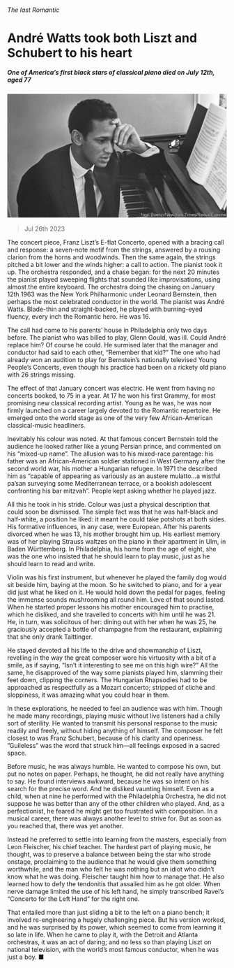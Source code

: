 ###### The last Romantic

# André Watts took both Liszt and Schubert to his heart 

##### One of America’s first black stars of classical piano died on July 12th, aged 77 

![image](images/20230729_OBP001.jpg) 

> Jul 26th 2023 

The concert piece, Franz Liszt’s E-flat Concerto, opened with a bracing call and response: a seven-note motif from the strings, answered by a rousing clarion from the horns and woodwinds. Then the same again, the strings pitched a bit lower and the winds higher: a call to action. The pianist took it up. The orchestra responded, and a chase began: for the next 20 minutes the pianist played sweeping flights that sounded like improvisations, using almost the entire keyboard. The orchestra doing the chasing on January 12th 1963 was the New York Philharmonic under Leonard Bernstein, then perhaps the most celebrated conductor in the world. The pianist was André Watts. Blade-thin and straight-backed, he played with burning-eyed fluency, every inch the Romantic hero. He was 16.

The call had come to his parents’ house in Philadelphia only two days before. The pianist who was billed to play, Glenn Gould, was ill. Could André replace him? Of course he could. He surmised later that the manager and conductor had said to each other, “Remember that kid?” The one who had already won an audition to play for Bernstein’s nationally televised Young People’s Concerts, even though his practice had been on a rickety old piano with 26 strings missing. 

The effect of that January concert was electric. He went from having no concerts booked, to 75 in a year. At 17 he won his first Grammy, for most promising new classical recording artist. Young as he was, he was now firmly launched on a career largely devoted to the Romantic repertoire. He emerged onto the world stage as one of the very few African-American classical-music headliners.

Inevitably his colour was noted. At that famous concert Bernstein told the audience he looked rather like a young Persian prince, and commented on his “mixed-up name”. The allusion was to his mixed-race parentage: his father was an African-American soldier stationed in West Germany after the second world war, his mother a Hungarian refugee. In 1971 the  described him as “capable of appearing as variously as an austere mulatto…a wistful pa’san surveying some Mediterranean terrace, or a bookish adolescent confronting his bar mitzvah”. People kept asking whether he played jazz. 

All this he took in his stride. Colour was just a physical description that could soon be dismissed. The simple fact was that he was half-black and half-white, a position he liked: it meant he could take potshots at both sides. His formative influences, in any case, were European. After his parents divorced when he was 13, his mother brought him up. His earliest memory was of her playing Strauss waltzes on the piano in their apartment in Ulm, in Baden Württemberg. In Philadelphia, his home from the age of eight, she was the one who insisted that he should learn to play music, just as he should learn to read and write. 

Violin was his first instrument, but whenever he played the family dog would sit beside him, baying at the moon. So he switched to piano, and for a year did just what he liked on it. He would hold down the pedal for pages, feeling the immense sounds mushrooming all round him. Love of that sound lasted. When he started proper lessons his mother encouraged him to practise, which he disliked, and she travelled to concerts with him until he was 21. He, in turn, was solicitous of her: dining out with her when he was 25, he graciously accepted a bottle of champagne from the restaurant, explaining that she only drank Taittinger. 

He stayed devoted all his life to the drive and showmanship of Liszt, revelling in the way the great composer wore his virtuosity with a bit of a smile, as if saying, “Isn’t it interesting to see me on this high wire?” All the same, he disapproved of the way some pianists played him, slamming their feet down, clipping the corners. The Hungarian Rhapsodies had to be approached as respectfully as a Mozart concerto; stripped of cliché and sloppiness, it was amazing what you could hear in them. 

In these explorations, he needed to feel an audience was with him. Though he made many recordings, playing music without live listeners had a chilly sort of sterility. He wanted to transmit his personal response to the music readily and freely, without hiding anything of himself. The composer he felt closest to was Franz Schubert, because of his clarity and openness. ”Guileless” was the word that struck him—all feelings exposed in a sacred space. 

Before music, he was always humble. He wanted to compose his own, but put no notes on paper. Perhaps, he thought, he did not really have anything to say. He found interviews awkward, because he was so intent on his search for the precise word. And he disliked vaunting himself. Even as a child, when at nine he performed with the Philadelphia Orchestra, he did not suppose he was better than any of the other children who played. And, as a perfectionist, he feared he might get too frustrated with composition. In a musical career, there was always another level to strive for. But as soon as you reached that, there was yet another. 

Instead he preferred to settle into learning from the masters, especially from Leon Fleischer, his chief teacher. The hardest part of playing music, he thought, was to preserve a balance between being the star who strode onstage, proclaiming to the audience that he would give them something worthwhile, and the man who felt he was nothing but an idiot who didn’t know what he was doing. Fleischer taught him how to manage that. He also learned how to defy the tendonitis that assailed him as he got older. When nerve damage limited the use of his left hand, he simply transcribed Ravel’s “Concerto for the Left Hand” for the right one. 

That entailed more than just sliding a bit to the left on a piano bench; it involved re-engineering a hugely challenging piece. But his version worked, and he was surprised by its power, which seemed to come from learning it so late in life. When he came to play it, with the Detroit and Atlanta orchestras, it was an act of daring; and no less so than playing Liszt on national television, with the world’s most famous conductor, when he was just a boy. ■

